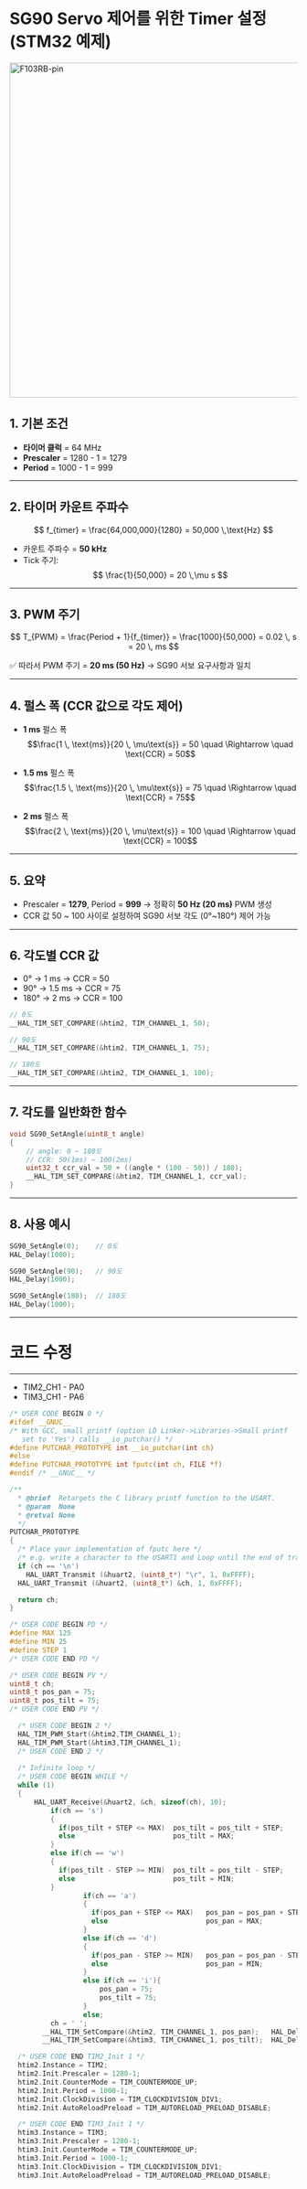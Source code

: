 # SG90 Servo 제어를 위한 Timer 설정 (STM32 예제)


<img width="644" height="586" alt="F103RB-pin" src="https://github.com/user-attachments/assets/23e365b4-1bdf-4074-9724-d795ea1da5b7" />



## 1. 기본 조건
- **타이머 클럭** = 64 MHz  
- **Prescaler** = 1280 - 1 = 1279  
- **Period** = 1000 - 1 = 999  

---

## 2. 타이머 카운트 주파수
$$
f_{timer} = \frac{64,000,000}{1280} = 50,000 \,\text{Hz}
$$

- 카운트 주파수 = **50 kHz**  
- Tick 주기:  
$$
\frac{1}{50,000} = 20 \,\mu s
$$

---

## 3. PWM 주기
$$
T_{PWM} = \frac{Period + 1}{f_{timer}} = \frac{1000}{50,000} = 0.02 \, s = 20 \, ms
$$

✅ 따라서 PWM 주기 = **20 ms (50 Hz)** → SG90 서보 요구사항과 일치  

---

## 4. 펄스 폭 (CCR 값으로 각도 제어)

- **1 ms** 펄스 폭  
$$\frac{1 \, \text{ms}}{20 \, \mu\text{s}} = 50 \quad \Rightarrow \quad \text{CCR} = 50$$

- **1.5 ms** 펄스 폭  
$$\frac{1.5 \, \text{ms}}{20 \, \mu\text{s}} = 75 \quad \Rightarrow \quad \text{CCR} = 75$$

- **2 ms** 펄스 폭  
$$\frac{2 \, \text{ms}}{20 \, \mu\text{s}} = 100 \quad \Rightarrow \quad \text{CCR} = 100$$

---

## 5. 요약
- Prescaler = **1279**, Period = **999** → 정확히 **50 Hz (20 ms)** PWM 생성  
- CCR 값 50 ~ 100 사이로 설정하여 SG90 서보 각도 (0°~180°) 제어 가능  

---

## 6. 각도별 CCR 값
- 0° → 1 ms → CCR = 50  
- 90° → 1.5 ms → CCR = 75  
- 180° → 2 ms → CCR = 100  

```c
// 0도
__HAL_TIM_SET_COMPARE(&htim2, TIM_CHANNEL_1, 50);

// 90도
__HAL_TIM_SET_COMPARE(&htim2, TIM_CHANNEL_1, 75);

// 180도
__HAL_TIM_SET_COMPARE(&htim2, TIM_CHANNEL_1, 100);
```

---

## 7. 각도를 일반화한 함수
```c
void SG90_SetAngle(uint8_t angle)
{
    // angle: 0 ~ 180도
    // CCR: 50(1ms) ~ 100(2ms)
    uint32_t ccr_val = 50 + ((angle * (100 - 50)) / 180);
    __HAL_TIM_SET_COMPARE(&htim2, TIM_CHANNEL_1, ccr_val);
}
```

---

## 8. 사용 예시
```c
SG90_SetAngle(0);    // 0도
HAL_Delay(1000);

SG90_SetAngle(90);   // 90도
HAL_Delay(1000);

SG90_SetAngle(180);  // 180도
HAL_Delay(1000);
```
----
# 코드 수정
----

   * TIM2_CH1 - PA0
   * TIM3_CH1 - PA6


```c
/* USER CODE BEGIN 0 */
#ifdef __GNUC__
/* With GCC, small printf (option LD Linker->Libraries->Small printf
   set to 'Yes') calls __io_putchar() */
#define PUTCHAR_PROTOTYPE int __io_putchar(int ch)
#else
#define PUTCHAR_PROTOTYPE int fputc(int ch, FILE *f)
#endif /* __GNUC__ */

/**
  * @brief  Retargets the C library printf function to the USART.
  * @param  None
  * @retval None
  */
PUTCHAR_PROTOTYPE
{
  /* Place your implementation of fputc here */
  /* e.g. write a character to the USART1 and Loop until the end of transmission */
  if (ch == '\n')
    HAL_UART_Transmit (&huart2, (uint8_t*) "\r", 1, 0xFFFF);
  HAL_UART_Transmit (&huart2, (uint8_t*) &ch, 1, 0xFFFF);

  return ch;
}
```

```c
/* USER CODE BEGIN PD */
#define MAX 125
#define MIN 25
#define STEP 1
/* USER CODE END PD */
```


```c
/* USER CODE BEGIN PV */
uint8_t ch;
uint8_t pos_pan = 75;
uint8_t pos_tilt = 75;
/* USER CODE END PV */
```


```c
  /* USER CODE BEGIN 2 */
  HAL_TIM_PWM_Start(&htim2,TIM_CHANNEL_1);
  HAL_TIM_PWM_Start(&htim3,TIM_CHANNEL_1);
  /* USER CODE END 2 */
﻿
  /* Infinite loop */
  /* USER CODE BEGIN WHILE */
  while (1)
  {
	  HAL_UART_Receive(&huart2, &ch, sizeof(ch), 10);
		  if(ch == 's')
		  {
			if(pos_tilt + STEP <= MAX)	pos_tilt = pos_tilt + STEP;
			else						pos_tilt = MAX;
		  }
		  else if(ch == 'w')
		  {
			if(pos_tilt - STEP >= MIN)	pos_tilt = pos_tilt - STEP;
			else						pos_tilt = MIN;
		  }
	  	  		  if(ch == 'a')
	  	  		  {
	  	  			if(pos_pan + STEP <= MAX)	pos_pan = pos_pan + STEP;
	  	  			else						pos_pan = MAX;
	  	  		  }
	  	  		  else if(ch == 'd')
	  	  		  {
	  	  			if(pos_pan - STEP >= MIN)	pos_pan = pos_pan - STEP;
	  	  			else						pos_pan = MIN;
	  	  		  }
	  	  		  else if(ch == 'i'){
	  	  			  pos_pan = 75;
	  	  			  pos_tilt = 75;
	  	  		  }
	  	  		  else;
		  ch = ' ';
		__HAL_TIM_SetCompare(&htim2, TIM_CHANNEL_1, pos_pan);	HAL_Delay(10);
		__HAL_TIM_SetCompare(&htim3, TIM_CHANNEL_1, pos_tilt);	HAL_Delay(10);
```


```c
  /* USER CODE END TIM2_Init 1 */
  htim2.Instance = TIM2;
  htim2.Init.Prescaler = 1280-1;
  htim2.Init.CounterMode = TIM_COUNTERMODE_UP;
  htim2.Init.Period = 1000-1;
  htim2.Init.ClockDivision = TIM_CLOCKDIVISION_DIV1;
  htim2.Init.AutoReloadPreload = TIM_AUTORELOAD_PRELOAD_DISABLE;
```


```c
  /* USER CODE END TIM3_Init 1 */
  htim3.Instance = TIM3;
  htim3.Init.Prescaler = 1280-1;
  htim3.Init.CounterMode = TIM_COUNTERMODE_UP;
  htim3.Init.Period = 1000-1;
  htim3.Init.ClockDivision = TIM_CLOCKDIVISION_DIV1;
  htim3.Init.AutoReloadPreload = TIM_AUTORELOAD_PRELOAD_DISABLE;
```











